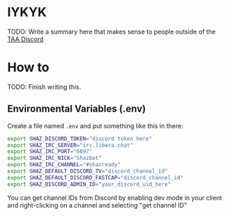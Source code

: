 # IYKYK

TODO: Write a summary here that makes sense to people outside of the [TAA Discord](https://discord.com/tribesaa)

# How to

TODO: Finish writing this.

## Environmental Variables (.env)

Create a file named `.env` and put something like this in there:
```sh
export SHAZ_DISCORD_TOKEN="discord token here"
export SHAZ_IRC_SERVER="irc.libera.chat"
export SHAZ_IRC_PORT="6697"
export SHAZ_IRC_NICK="Shazbot"
export SHAZ_IRC_CHANNEL="#shazready"
export SHAZ_DEFAULT_DISCORD_TV="discord_channel_id"
export SHAZ_DEFAULT_DISCORD_FASTCAP="discord_channel_id"
export SHAZ_DISCORD_ADMIN_ID="your_discord_uid_here"
```
You can get channel IDs from Discord by enabling dev mode in your client and right-clicking on a channel and selecting "get channel ID"